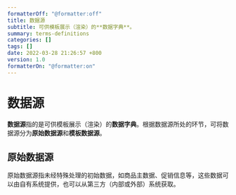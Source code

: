 ```yaml
---
formatterOff: "@formatter:off"
title: 数据源
subtitle: 可供模板展示（渲染）的**数据字典**。
summary: terms-definitions
categories: []
tags: []
date: 2022-03-28 21:26:57 +800
version: 1.0
formatterOn: "@formatter:on"
---
```




# 数据源

**数据源**指的是可供模板展示（渲染）的**数据字典**。根据数据源所处的环节，可将数据源分为**原始数据源**和**模板数据源**。

## 原始数据源

原始数据源指未经特殊处理的初始数据，如商品主数据、促销信息等，这些数据可以由自有系统提供，也可以从第三方（内部或外部）系统获取。
